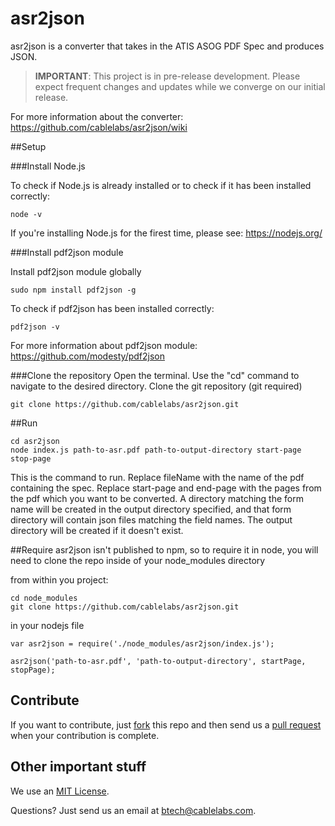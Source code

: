 # asr2json
asr2json is a converter that takes in the ATIS ASOG PDF Spec and produces JSON.

> **IMPORTANT**: This project is in pre-release development. Please expect frequent changes and updates while we converge on our initial release.

For more information about the converter: https://github.com/cablelabs/asr2json/wiki

##Setup

###Install Node.js

To check if Node.js is already installed or to check if it has been installed correctly:
```
node -v
```
If you're installing Node.js for the firest time, please see: https://nodejs.org/

###Install pdf2json module

Install pdf2json module globally
```
sudo npm install pdf2json -g
```
To check if pdf2json has been installed correctly:
```
pdf2json -v
```
For more information about pdf2json module: https://github.com/modesty/pdf2json

###Clone the repository
Open the terminal. Use the "cd" command to navigate to the desired directory. Clone the git repository (git required)

```
git clone https://github.com/cablelabs/asr2json.git
```

##Run
```
cd asr2json
node index.js path-to-asr.pdf path-to-output-directory start-page stop-page 
```

This is the command to run. Replace fileName with the name of the pdf containing the spec. Replace start-page and end-page with the pages from the pdf which you want to be converted.  A directory matching the form name will be created in the output directory specified, and that form directory will contain json files matching the field names.  The output directory will be created if it doesn't exist.

##Require
asr2json isn't published to npm, so to require it in node, you will need to clone the repo inside of your node_modules directory

from within you project:
```
cd node_modules
git clone https://github.com/cablelabs/asr2json.git
```

in your nodejs file
```
var asr2json = require('./node_modules/asr2json/index.js');

asr2json('path-to-asr.pdf', 'path-to-output-directory', startPage, stopPage);
```

## Contribute

If you want to contribute, just [fork](https://help.github.com/articles/fork-a-repo/) this repo and then send us a [pull request](https://help.github.com/articles/using-pull-requests/) when your contribution is complete.

## Other important stuff

We use an [MIT License](https://github.com/cablelabs/asr2json/blob/master/LICENSE.md).

Questions? Just send us an email at btech@cablelabs.com.
